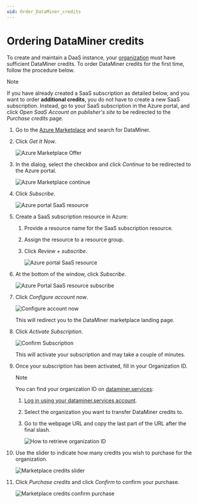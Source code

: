 ```yaml
---
uid: Order_DataMiner_credits
---
```


# Ordering DataMiner credits

To create and maintain a DaaS instance, your [organization](xref:Pricing_Usage_based_service#organization) must have sufficient DataMiner credits. To order DataMiner credits for the first time, follow the procedure below.

> [!NOTE]
> If you have already created a SaaS subscription as detailed below, and you want to order **additional credits**, you do not have to create a new SaaS subscription. Instead, go to your SaaS subscription in the Azure portal, and click *Open SaaS Account on publisher's site* to be redirected to the *Purchase credits* page.

1. Go to the [Azure Marketplace](https://azuremarketplace.microsoft.com/) and search for DataMiner.

1. Click *Get It Now*.

   ![Azure Marketplace Offer](~/user-guide/images/Azure_Marketplace_Dataminer.png)

1. In the dialog, select the checkbox and click *Continue* to be redirected to the Azure portal.

   ![Azure Marketplace continue](~/user-guide/images/Azure_Marketplace_Continue.png)

1. Click *Subscribe*.

   ![Azure portal SaaS resource](~/user-guide/images/Azure_Marketplace_Get_it_Now.png)

1. Create a SaaS subscription resource in Azure:

   1. Provide a resource name for the SaaS subscription resource.

   1. Assign the resource to a resource group.

   1. Click *Review + subscribe*.

      ![Azure portal SaaS resource](~/user-guide/images/Azure_Portal_Basics.png)

1. At the bottom of the window, click *Subscribe*.

   ![Azure Portal SaaS resource subscribe](~/user-guide/images/Azure_Portal_Subscribe.png)

1. Click *Configure account now*.

   ![Configure account now](~/user-guide/images/Azure_Portal_Configure.png)

   This will redirect you to the DataMiner marketplace landing page.

1. Click *Activate Subscription*.

   ![Confirm Subscription](~/user-guide/images/Marketplace_Confirm_Subscription.png)

   This will activate your subscription and may take a couple of minutes.

1. Once your subscription has been activated, fill in your Organization ID.

   > [!NOTE]
   > You can find your organization ID on [dataminer.services](https://dataminer.services):
   >
   > 1. [Log in using your dataminer.services account](xref:Logging_on_to_dataminer_services).
   > 1. Select the organization you want to transfer DataMiner credits to.
   > 1. Go to the webpage URL and copy the last part of the URL after the final slash.
   >
   >    ![How to retrieve organization ID](~/user-guide/images/Retrieve_Organization_ID.gif)

1. Use the slider to indicate how many credits you wish to purchase for the organization.

   ![Marketplace credits slider](~/user-guide/images/Marketplace_Credits_Slider.png)

1. Click *Purchase credits* and click *Confirm* to confirm your purchase.

   ![Marketplace credits confirm purchase](~/user-guide/images/Marketplace_Credits_Confirm.png)